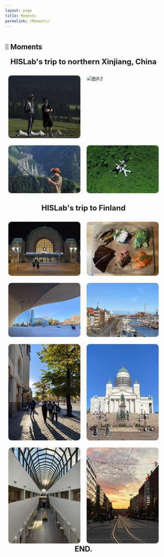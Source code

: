```yaml
---
layout: page
title: Moments
permalink: /Moments/
---
```


# <span style="font-family: Roboto; font-size: 24px;">📝 Moments</span>

<div style="text-align: center; font-size: 24px; font-weight: bold; margin-bottom: 30px;">
  HISLab's trip to northern Xinjiang, China
</div>

<div style="display: flex; flex-wrap: wrap; gap: 20px; justify-content: center; margin-bottom: 30px;">
  <div style="flex: 0 0 calc(50% - 20px);">
    <img src="/images/Trip/p1.jpg" alt="图片1" style="width: 100%; border-radius: 10px;">
  </div>
  <div style="flex: 0 0 calc(50% - 20px);">
    <img src="/images/Trip/p2.jpg" alt="图片2" style="width: 100%; border-radius: 10px;">
  </div>
  <div style="flex: 0 0 calc(50% - 20px);">
    <img src="/images/Trip/p3.jpg" alt="图片3" style="width: 100%; border-radius: 10px;">
  </div>
  <div style="flex: 0 0 calc(50% - 20px);">
    <img src="/images/Trip/p4.jpg" alt="图片4" style="width: 100%; border-radius: 10px;">
  </div>
  <!-- 继续添加更多图片 -->
</div>

<div style="text-align: center; font-size: 24px; font-weight: bold; margin-bottom: 30px;">


  HISLab's trip to Finland
</div>

<div style="display: flex; flex-wrap: wrap; gap: 20px; justify-content: center;">
  <div style="flex: 0 0 calc(50% - 20px);">
    <img src="/images/Trip/p11_FIN.jpg" alt="图片1" style="width: 100%; border-radius: 10px;">
  </div>
  <div style="flex: 0 0 calc(50% - 20px);">
    <img src="/images/Trip/p10_FIN.jpg" alt="图片2" style="width: 100%; border-radius: 10px;">
  </div>
  <div style="flex: 0 0 calc(50% - 20px);">
    <img src="/images/Trip/p15_FIN.jpg" alt="图片3" style="width: 100%; border-radius: 10px;">
  </div>
  <div style="flex: 0 0 calc(50% - 20px);">
    <img src="/images/Trip/p12_FIN.jpg" alt="图片4" style="width: 100%; border-radius: 10px;">
  </div>
  <div style="flex: 0 0 calc(50% - 20px);">
    <img src="/images/Trip/p14_FIN.jpg" alt="图片4" style="width: 100%; border-radius: 10px;">
  </div>
  <div style="flex: 0 0 calc(50% - 20px);">
    <img src="/images/Trip/p13_FIN.jpg" alt="图片4" style="width: 100%; border-radius: 10px;">
  </div>
  <div style="flex: 0 0 calc(50% - 20px);">
    <img src="/images/Trip/p9_FIN.jpg" alt="图片4" style="width: 100%; border-radius: 10px;">
  </div>
  <div style="flex: 0 0 calc(50% - 20px);">
    <img src="/images/Trip/p16_FIN.jpg" alt="图片4" style="width: 100%; border-radius: 10px;">
  </div>
  <!-- 继续添加更多图片 -->
</div>

<div style="text-align: center; font-size: 24px; font-weight: bold; margin-bottom: 30px;">
  END.
</div>
